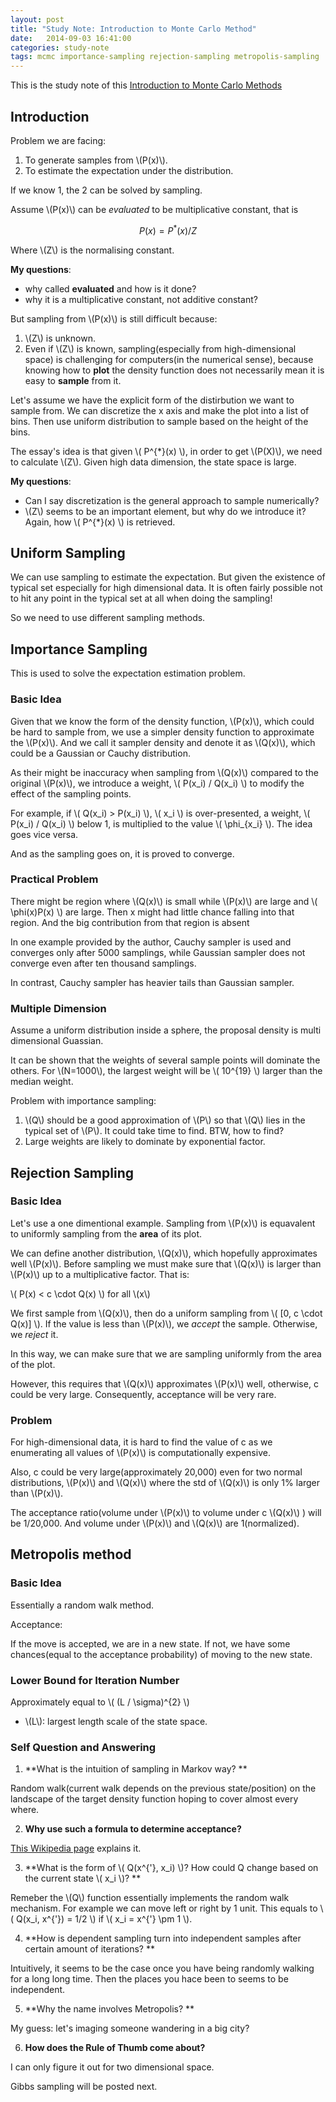 ```yaml
---
layout: post
title: "Study Note: Introduction to Monte Carlo Method"
date:   2014-09-03 16:41:00
categories: study-note
tags: mcmc importance-sampling rejection-sampling metropolis-sampling
---
```


This is the study note of this [Introduction to Monte Carlo Methods](http://leonidzhukov.net/hse/2013/stochmod/papers/intro_to_mcmc_mackay.pdf)

## Introduction

Problem we are facing:

1. To generate samples from \\(P(x)\\).
2. To estimate the expectation under the distribution.


If we know 1, the 2 can be solved by sampling.

Assume \\(P(x)\\) can be *evaluated* to be multiplicative constant, that is

 $$ P(x) = P^{*}(x) / Z $$

Where \\(Z\\) is the normalising constant.

**My questions**:

- why called **evaluated** and how is it done?
- why it is a multiplicative constant, not additive constant?

But sampling from \\(P(x)\\) is still difficult because:

1. \\(Z\\) is unknown.
2. Even if \\(Z\\) is known, sampling(especially from high-dimensional space) is challenging for computers(in the numerical sense), because knowing how to **plot** the density function does not necessarily mean it is easy to **sample** from it.

Let's assume we have the explicit form of the distirbution we want to sample from.  We can discretize the x axis and make the plot into a list of bins. Then use uniform distribution to sample based on the height of the bins. 

The essay's idea is that given \\( P^{*}(x) \\), in order to get \\(P(X)\\), we need to calculate \\(Z\\). Given high data dimension, the state space is large. 

**My questions**:

- Can I say discretization is the general approach to sample numerically? 
- \\(Z\\) seems to be an important element, but why do we introduce it? Again, how \\( P^{*}(x) \\) is retrieved.

## Uniform Sampling

We can use sampling to estimate the expectation. But given the existence of typical set especially for high dimensional data. It is often fairly possible not to hit any point in the typical set at all when doing the sampling!

So we need to use different sampling methods.

## Importance Sampling

This is used to solve the expectation estimation problem.

### Basic Idea

Given that we know the form of the density function, \\(P(x)\\), which could be hard to sample from, we use a simpler density function to approximate the \\(P(x)\\). And we call it sampler density and denote it as \\(Q(x)\\), which could be a Gaussian or Cauchy distribution.

As their might be inaccuracy when sampling from \\(Q(x)\\) compared to the original \\(P(x)\\), we introduce a weight, \\( P(x\_i) / Q(x\_i) \\) to modify the effect of the sampling points.

For example, if \\( Q(x\_i) > P(x\_i) \\), \\( x\_i \\) is over-presented, a weight, \\( P(x\_i) / Q(x\_i) \\) below 1, is multiplied to the value \\( \phi\_{x\_i} \\). The idea goes vice versa.

And as the sampling goes on, it is proved to converge.

### Practical Problem

There might be region where \\(Q(x)\\) is small while \\(P(x)\\) are large and \\( \phi(x)P(x) \\) are large. Then x might had little chance falling into that region. And the big contribution from that region is absent

In one example provided by the author, Cauchy sampler is used and converges only after 5000 samplings, while Gaussian sampler does not converge even after ten thousand samplings. 

In contrast, Cauchy sampler has heavier tails than Gaussian sampler.

### Multiple Dimension

Assume a uniform distribution inside a sphere, the proposal density is multi dimensional Guassian.

It can be shown that the weights of several sample points will dominate the others. For \\(N=1000\\), the largest weight will be \\( 10^{19} \\) larger than the median weight.

Problem with importance sampling:

1. \\(Q\\) should be a good approximation of \\(P\\) so that \\(Q\\) lies in the typical set of \\(P\\). It could take time to find. BTW, how to find?
2. Large weights are likely to dominate by exponential factor.


## Rejection Sampling

### Basic Idea
Let's use a one dimentional example. Sampling from \\(P(x)\\) is equavalent to uniformly sampling from the **area** of its plot.

We can define another distribution, \\(Q(x)\\), which hopefully approximates well \\(P(x)\\). Before sampling we must make sure that \\(Q(x)\\) is larger than \\(P(x)\\) up to a multiplicative factor. That is:

   \\( P(x) < c \cdot Q(x) \\) for all \\(x\\)

We first sample from \\(Q(x)\\), then do a uniform sampling from \\( [0, c \cdot Q(x)] \\). If the value is less than \\(P(x)\\), we *accept* the sample. Otherwise, we *reject* it.

In this way, we can make sure that we are sampling uniformly from the area of the plot.

However, this requires that \\(Q(x)\\) approximates \\(P(x)\\) well, otherwise, c could be very large. Consequently, acceptance will be very rare.

### Problem
For high-dimensional data, it is hard to find the value of c as we enumerating all values of \\(P(x)\\) is computationally expensive.

Also, c could be very large(approximately 20,000) even for two normal distributions, \\(P(x)\\) and \\(Q(x)\\) where the std of \\(Q(x)\\) is only 1% larger than \\(P(x)\\).

The acceptance ratio(volume under \\(P(x)\\) to volume under c \\(Q(x)\\) ) will be 1/20,000. And volume under \\(P(x)\\) and \\(Q(x)\\) are 1(normalized).



## Metropolis method

### Basic Idea
Essentially a random walk method.

Acceptance:

If the move is accepted, we are in a new state. If not, we have some chances(equal to the acceptance probability) of moving to the new state.

###  Lower Bound for Iteration Number

Approximately equal to  \\( (L / \sigma)^{2} \\)

- \\(L\\): largest length scale of the state space.

### Self Question and Answering

1. **What is the intuition of sampling in Markov way? **

  Random walk(current walk depends on the previous state/position) on the landscape of the target density function hoping to cover almost every where.

2. **Why use such a formula to determine acceptance?**

  [This Wikipedia page](http://en.wikipedia.org/wiki/Metropolis%E2%80%93Hastings_algorithm#Formal_derivation_of_the_Metropolis-Hastings_algorithm) explains it.

3. **What is the form of \\( Q(x^{'}, x\_i) \\)? How could Q change based on the current state \\( x\_i \\)? **

  Remeber the \\(Q\\) function essentially implements the random walk mechanism. For example we can move left or right by 1 unit. This equals to \\( Q(x\_i, x^{'}) = 1/2 \\) if \\( x\_i = x^{'} \pm 1 \\).

4. **How is dependent sampling turn into independent samples after certain amount of iterations? **

  Intuitively, it seems to be the case once you have being randomly walking for a long long time. Then the places you hace been to seems to be independent.

5. **Why the name involves Metropolis? **

  My guess: let's imaging someone wandering in a big city?

6. **How does the Rule of Thumb come about?**

  I can only figure it out for two dimensional space.

Gibbs sampling will be posted next.